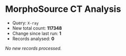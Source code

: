 # MorphoSource CT Analysis

* Query: `X-ray`
* New total count: **117348**
* Change since last run: **1**
* Records analysed: **0**

_No new records processed._